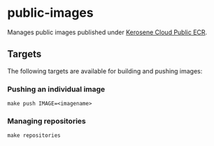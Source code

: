 # public-images

Manages public images published under [Kerosene Cloud Public ECR](https://gallery.ecr.aws/kerosene-cloud/).

## Targets

The following targets are available for building and pushing images:

### Pushing an individual image

`make push IMAGE=<imagename>`

### Managing repositories

`make repositories`